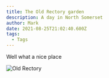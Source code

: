 ```yaml
---
title: The Old Rectory garden
description: A day in North Somerset
author: Mark
date: 2021-08-25T21:02:40.600Z
tags:
  - Tags
---
```

Well what a nice place

![Old Rectory](/static/img/old_rectory-9.jpg "The Old Rectory from the garden")